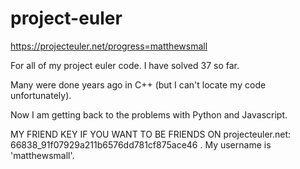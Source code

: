 project-euler
=============
https://projecteuler.net/progress=matthewsmall

For all of my project euler code.  I have solved 37 so far.

Many were done years ago in C++ (but I can't locate my code unfortunately).

Now I am getting back to the problems with Python and Javascript.

MY FRIEND KEY IF YOU WANT TO BE FRIENDS ON projecteuler.net: 66838_91f07929a211b6576dd781cf875ace46 .  My username is 'matthewsmall'.
